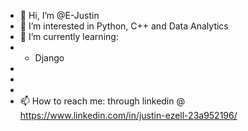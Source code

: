 - 👋 Hi, I’m @E-Justin
- 👀 I’m interested in Python, C++ and Data Analytics 
- 🌱 I’m currently learning:
-   * Django
-   
-   
-   
- 📫 How to reach me: through linkedin @ https://www.linkedin.com/in/justin-ezell-23a952196/

<!---
E-Justin/E-Justin is a ✨ special ✨ repository because its `README.md` (this file) appears on your GitHub profile.
You can click the Preview link to take a look at your changes.
--->
